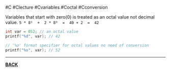 #C #Clecture #Cvariables #Coctal #Cconversion 

Variables that start with zero(0) is treated as an octal value not decimal value.
`5 * 8¹  +  2 * 8⁰  =  40 + 2  =  42`

```C
int var = 052; // an octal value
printf("%d", var); // 42

// '%o' format specifier for octal values no need of conversion
printf("%o", var); // 52
```

---
**[BACK](C_IMPORTANT)**